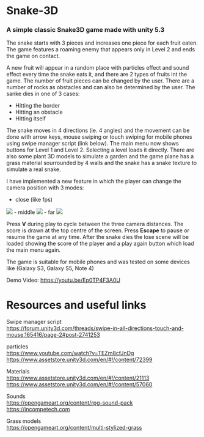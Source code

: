 <h1>Snake-3D</h1>
<h3>A simple classic Snake3D game made with unity 5.3</h3>

The snake starts with 3 pieces and increases one piece for each fruit eaten. The game features a roaming enemy that appears only in Level 2 and ends the game on contact.

A new fruit will appear in a random place with particles effect and sound effect every time the snake eats it, and there are 2 types of fruits int the game. The number of fruit pieces can be changed by the user.
There are a number of rocks as obstacles and can also be determined by the user. The sanke dies in one of 3 cases:

- Hitting the border
- Hitting an obstacle
- Hitting itself

The snake moves in 4 directions (ie. 4 angles) and the movement can be done with arrow keys, mouse swiping or touch swiping for mobile phones using swipe manager script (link below).
The main menu now shows buttons for Level 1 and Level 2. Selecting a level loads it directly.
There are also some plant 3D models to simulate a garden and the game plane has a grass material sourrounded by 4 walls and the snake has a snake texture to simulate a real snake.

I have implemented a new feature in which the player can change the camera position with 3 modes:
- close (like fps)
<img src="http://i.imgur.com/6gk3tLb.png">
- middle
<img src="http://i.imgur.com/ZIjUpvZ.png">
- far 
<img src="http://i.imgur.com/tSpNGSg.png">

Press **V** during play to cycle between the three camera distances.  The score
is drawn at the top centre of the screen.  Press **Escape** to pause or resume
the game at any time.
After the snake dies the lose scene will be loaded showing the score of the player and a play again button which load the main menu again.

The game is suitable for mobile phones and was tested on some devices like (Galaxy S3, Galaxy S5, Note 4)

Demo Video: 
https://youtu.be/Ep0TP4F3A0U


Resources and useful links
==========================
Swipe manager script<br>
https://forum.unity3d.com/threads/swipe-in-all-directions-touch-and-mouse.165416/page-2#post-2741253

particles<br>
https://www.youtube.com/watch?v=TEZm8cfJnDg<br>
https://www.assetstore.unity3d.com/en/#!/content/72399

Materials<br>
https://www.assetstore.unity3d.com/en/#!/content/21113<br>
https://www.assetstore.unity3d.com/en/#!/content/57060

Sounds<br>
https://opengameart.org/content/rpg-sound-pack<br>
https://incompetech.com

Grass models<br>
https://opengameart.org/content/multi-stylized-grass

